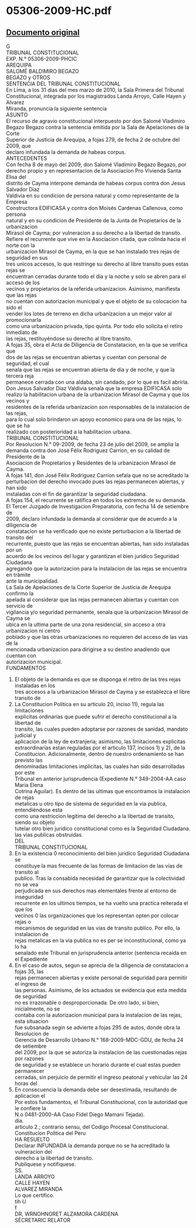 
05306-2009-HC.pdf
=================
  
[Documento original](https://tc.gob.pe/jurisprudencia/2010/05306-2009-HC.pdf)  
---  
G  
TRIBUNAL CONSTITUCIONAL  
EXP. N.° 05306-2009-PHCIC  
AREQUIPA  
SALOMÉ BALDIMIRO BEGAZO  
BEGAZO y OTROS  
SENTENCIA DEL TRIBUNAL CONSTITUCIONAL  
En Lima, a los 31 dias del mes marzo de 2010, la Sala Primera del Tribunal  
Constitucional, integrada por los magistrados Landa Arroyo, Calle Hayen y Alvarez  
Miranda, pronuncia la siguiente sentencia  
ASUNTO  
El recurso de agravio constitucional interpuesto por don Salomé Vladimiro  
Begazo Begazo contra la sentencia emitida por la Sala de Apelaciones de la Corte  
Superior de Justicia de Arequipa, a fojas 279, de fecha 2 de octubre del 2009, que  
declaro infundada la demanda de habeas corpus.  
ANTECEDENTES  
Con fecha 8 de mayo del 2009, don Salomé Vladimiro Begazo Begazo, por  
derecho propio y en representacion de la Asociacion Pro Vivienda Santa Elisa del  
distrito de Cayma interpone demanda de habeas corpus contra don Jesus Salvador Diaz  
Valdivia en su condicion de persona natural y como representante de la Empresa  
Constructora EDIFICASA y contra don Moisés Cardenas Callenova, como persona  
natural y en su condicion de Presidente de la Junta de Propietarios de la urbanizacion  
Mirasol de Cayma; por vulneracion a su derecho a la libertad de transito.  
Refiere el recurrente que vive en la Asociacion citada, que colinda hacia el norte con la  
urbanizacion Mirasol de Cayma, en la que se han instalado tres rejas de seguridad en sus  
tres unicos accesos, lo que restringe su derecho al libre transito pues estas rejas se  
encuentran cerradas durante todo el dia y la noche y solo se abren para el acceso de los  
vecinos y propietarios de la referida urbanizacion. Asimismo, manifiesta que las rejas  
no cuentan con autorizacion municipal y que el objeto de su colocacion ha sido el  
vender los lotes de terreno en dicha urbanizacion a un mejor valor al promocionarla  
como una urbanizacion privada, tipo quinta. Por todo ello solicita el retiro inmediato de  
las rejas, restituyéndose su derecho al libre transito.  
A fojas 35, obra el Acta de Diligencia de Constatacion, en la que se verifica que  
dos de las rejas se encuentran abiertas y cuentan con personal de seguridad, el cual  
senala que las rejas se encuentran abierta de dia y de noche, y que la tercera reja  
permanece cerrada con una aldaba, sin candado, por lo que es facil abrirla.  
Don Jesus Salvador Diaz Valdivia senala que la empresa EDIFICASA solo  
realizo la habilitacion urbana de la urbanizacion Mirasol de Cayma y que los vecinos y  
residentes de la referida urbanizacion son responsables de la instalacion de las rejas,  
para lo cual solo brindaron un apoyo economico para una de las rejas, lo que se ha  
realizado con posterioridad a la habilitacion urbana.  
TRIBUNAL CONSTITUCIONAL  
Por Resolucion N.° 09-2009, de fecha 23 de julio del 2009, se amplia la  
demanda contra don José Félix Rodriguez Carrion, en su calidad de Presidente de la  
Asociacion de Propietarios y Residentes de la urbanizacion Mirasol de Cayma.  
A fojas 141, don José Félix Rodriguez Carrion sefala que no se acreditado la  
perturbacion del derecho invocado pues las rejas permanecen abiertas, y han sido  
instaladas con el fin de garantizar la seguridad ciudadana.  
A fojas 154, el recurrente se ratifica en todos los extremos de su demanda.  
El Tercer Juzgado de Investigacion Preparatoria, con fecha 14 de setiembre de  
2009, declaro infundada la demanda al considerar que de acuerdo a la diligencia de  
constatacion se ha verificado que no existe perturbacion a la libertad de transito del  
recurrente, puesto que las rejas se encuentran abiertas, han sido instaladas por un  
acuerdo de los vecinos del lugar y garantizan el bien juridico Seguridad Ciudadana  
agregando que la autorizacion para la instalacion de las rejas se encuentra en trâmite  
ante la municipalidad.  
La Sala de Apelaciones de la Corte Superior de Justicia de Arequipa confirmo la  
apelada al considerar que las rejas permanecen abiertas y cuentan con servicio de  
vigilancia y/o seguridad permanente, senala que la urbanizacion Mirasol de Cayma se  
ubica en la ultima parte de una zona residencial, sin acceso a otra urbanizacion ni centro  
poblado y que las otras urbanizaciones no requieren del acceso de las vias de la  
mencionada urbanizacion para dirigirse a su destino anadiendo que cuentan con  
autorizacion municipal.  
FUNDAMENTOS  
1. El objeto de la demanda es que se disponga el retiro de las tres rejas instaladas en los  
tres accesos a la urbanizacion Mirasol de Cayma y se establezca el libre transito de  
2. La Constitucion Politica en su articulo 20, inciso 11), regula las limitaciones  
explicitas ordinarias que puede sufrir el derecho constitucional a la libertad de  
transito, las cuales pueden adoptarse por razones de sanidad, mandato judicial y  
aplicacion de la ley de extranjeria; asimismo, las limitaciones explicitas  
extraordinarias estan reguladas por el articulo 137, incisos 1) y 2), de la  
Constitucion. Adicionalmente, dentro de nuestro ordenamiento se han previsto las  
denominadas limitaciones implicitas, las cuales han sido desarrolladas por este  
Tribunal en anterior jurisprudencia (Expediente N.° 349-2004-AA caso Maria Elena  
Cotrina Aguilar). Es dentro de las ultimas que encontramos la instalacion de rejas  
metalicas u otro tipo de sistema de seguridad en la via publica, entendiéndose esta  
como una restriccion legitima del derecho a la libertad de transito, siendo su objeto  
tutelar otro bien juridico constitucional como es la Seguridad Ciudadana.  
las vias publicas obstruidas.  
DEL  
TRIBUNAL CONSTITUCIONAL  
3. En la existencia 0 reconocimiento del bien juridico Seguridad Ciudadana se  
constituye la mas frecuente de las formas de limitacion de las vias de transito al  
publico. Tras la consabida necesidad de garantizar que la colectividad no se vea  
perjudicada en sus derechos mas elementales frente al entorno de inseguridad  
recurrente en los ultimos tiempos, se ha vuelto una practica reiterada el que los  
vecinos 0 las organizaciones que los representan opten por colocar rejas o  
mecanismos de seguridad en las vias de transito publico. Por ello, la instalacion de  
rejas metalicas en la via publica no es per se inconstitucional, como ya lo ha  
senalado este Tribunal en jurisprudencia anterior (sentencia recaida en el Expediente  
4. En el caso de autos, segun se aprecia de la diligencia de constatacion a fojas 35, las  
rejas permanecen abiertas y existe personal de seguridad para permitir el ingreso de  
las personas. Asimismo, de los actuados se evidencia que esta medida de seguridad  
no es irrazonable o desproporcionada. De otro lado, si bien, inicialmente, no se  
contaba con la autorizacion municipal para la instalacion de las rejas, esta situacion  
fue subsanada segin se advierte a fojas 295 de autos, donde obra la Resolucion de  
Gerencia de Desarrollo Urbano N.° 168-2009-MDC-GDU, de fecha 24 de setiembre  
del 2009, por la que se autoriza la instalacion de las cuestionadas rejas por razones  
de seguridad y se establece un horario durante el cual estas pueden permanecer  
cerradas, sin perjuicio de permitir el ingreso peatonal y vehicular las 24 horas del  
5. En consecuencia la demanda debe ser desestimada, resultando de aplicacion el  
Por estos fundamentos, el Tribunal Constitucional, con la autoridad que le confiere la  
N.o 0481-2000-AA Caso Fidel Diego Mamani Tejada).  
dia.  
articulo 2.; contrario sensu, del Codigo Procesal Constitucional.  
Constitucion Politica del Peru  
HA RESUELTO  
Declarar INFUNDADA la demanda porque no se ha acreditado la vulneracion del  
derecho a la libertad de transito.  
Publiquese y notifiquese.  
SS.  
LANDA ARROYO  
CALLE HAYEN  
ALVAREZ MIRANDA  
Lo que certifico.  
tih U  
f  
DR, WRNOHNORET ALZAMORA CARDENA  
SÉCRETARIC RELATOR